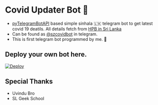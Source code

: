 # Covid Updater Bot 🦠

- [pyTelegramBotAPI](https://pypi.org/project/pyTelegramBotAPI/) based simple sinhala 🇱🇰 telegram bot to get latest covid 19 deatils. All details fetch from [HPB in Sri Lanka](https://hpb.health.gov.lk/)
- Can be found as [@szcovidbot](http://t.me/szcovidbot) in telegram.
- This is first telegram bot programmed by me. 🥳

## Deploy your own bot here.
[![Deploy](https://www.herokucdn.com/deploy/button.svg)](https://heroku.com/deploy?template=https://github.com/TinuraD/CovidBot.git)

## Special Thanks
- Uvindu Bro
- SL Geek School
